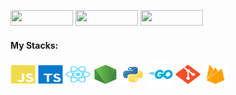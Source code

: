  <a href="https://instagram.com/hacker.18imc" target="_blank"><img src="https://img.shields.io/badge/-Instagram-%23E4405F?style=for-the-badge&logo=instagram&logoColor=white" height="25" width="100"></a>
 <a href="https://www.linkedin.com/in/fagnerrlima" target="_blank"><img src="https://img.shields.io/badge/-LinkedIn-%230077B5?style=for-the-badge&logo=linkedin&logoColor=white" height="25" width="100"></a> 
 <a href="https://dev.to/nagref" target="_blank"><img src="https://img.shields.io/badge/Dev.to-151320?&style=for-the-badge&logo=dev.to&logoColor=white" height="25" width="100"></a>


#### My Stacks:
<div>
  <img align="center" alt="Nagref-Js" height="30" width="40" src="https://raw.githubusercontent.com/devicons/devicon/master/icons/javascript/javascript-plain.svg">
  <img align="center" alt="Nagref-HTML" height="30" width="40" src="https://raw.githubusercontent.com/devicons/devicon/master/icons/typescript/typescript-original.svg">
  <img align="center" alt="Nagref-React" height="30" width="40" src="https://raw.githubusercontent.com/devicons/devicon/master/icons/react/react-original.svg">
  <img align="center" alt="Nagref-NodeJS" height="30" width="40" src="https://github.com/devicons/devicon/blob/master/icons/nodejs/nodejs-original.svg">
   <img align="center" alt="Nagref-CSS" height="30" width="40" src="https://raw.githubusercontent.com/devicons/devicon/master/icons/python/python-original.svg">
  <img align="center" alt="Nagref-Golang" height="40" width="40" src="https://github.com/devicons/devicon/blob/master/icons/go/go-original-wordmark.svg">
  <img align="center" alt="Nagref-Git" height="30" width="40" src="https://github.com/devicons/devicon/blob/master/icons/git/git-original.svg">
  <img align="center" alt="Nagref-FireBase" height="30" width="40" src="https://raw.githubusercontent.com/devicons/devicon/master/icons/firebase/firebase-plain.svg">
</div>
